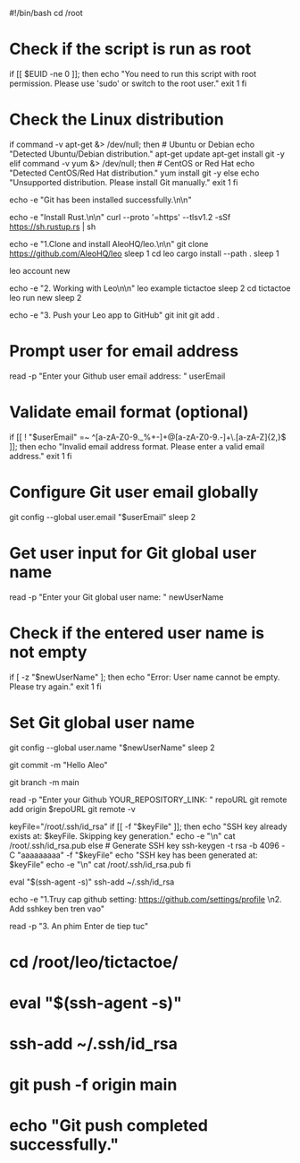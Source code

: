 #!/bin/bash
cd /root
# Check if the script is run as root
if [[ $EUID -ne 0 ]]; then
    echo "You need to run this script with root permission. Please use 'sudo' or switch to the root user."
    exit 1
fi

# Check the Linux distribution
if command -v apt-get &> /dev/null; then
    # Ubuntu or Debian
    echo "Detected Ubuntu/Debian distribution."
    apt-get update
    apt-get install git -y
elif command -v yum &> /dev/null; then
    # CentOS or Red Hat
    echo "Detected CentOS/Red Hat distribution."
    yum install git -y
else
    echo "Unsupported distribution. Please install Git manually."
    exit 1
fi

echo -e "Git has been installed successfully.\n\n"


echo -e "Install Rust.\n\n"
curl --proto '=https' --tlsv1.2 -sSf https://sh.rustup.rs | sh


echo -e "1.Clone and install AleoHQ/leo.\n\n"
git clone https://github.com/AleoHQ/leo
sleep 1
cd leo
cargo install --path .
sleep 1

leo account new

echo -e "2. Working with Leo\n\n"
leo example tictactoe
sleep 2
cd tictactoe
leo run new
sleep 2


echo -e "3. Push your Leo app to GitHub"
git init
git add .

# Prompt user for email address
read -p "Enter your Github user email address: " userEmail

# Validate email format (optional)
if [[ ! "$userEmail" =~ ^[a-zA-Z0-9._%+-]+@[a-zA-Z0-9.-]+\.[a-zA-Z]{2,}$ ]]; then
    echo "Invalid email address format. Please enter a valid email address."
    exit 1
fi
# Configure Git user email globally
git config --global user.email "$userEmail"
sleep 2
# Get user input for Git global user name
read -p "Enter your Git global user name: " newUserName

# Check if the entered user name is not empty
if [ -z "$newUserName" ]; then
    echo "Error: User name cannot be empty. Please try again."
    exit 1
fi

# Set Git global user name
git config --global user.name "$newUserName"
sleep 2

git commit -m "Hello Aleo"

git branch -m main

read -p "Enter your Github YOUR_REPOSITORY_LINK: " repoURL
git remote add origin $repoURL
git remote -v


keyFile="/root/.ssh/id_rsa"
if [[ -f "$keyFile" ]]; then
    echo "SSH key already exists at: $keyFile. Skipping key generation."
    echo -e "\n"
    cat /root/.ssh/id_rsa.pub
else
    # Generate SSH key
    ssh-keygen -t rsa -b 4096 -C "aaaaaaaaa" -f "$keyFile"
    echo "SSH key has been generated at: $keyFile"
    echo -e "\n"
    cat /root/.ssh/id_rsa.pub
fi

eval "$(ssh-agent -s)"
ssh-add ~/.ssh/id_rsa


echo -e "1.Truy cap github setting: https://github.com/settings/profile \n2. Add sshkey ben tren vao"

read -p "3. An phim Enter de tiep tuc" 

# cd /root/leo/tictactoe/
# eval "$(ssh-agent -s)"
# ssh-add ~/.ssh/id_rsa
# git push -f origin main

# echo "Git push completed successfully."


